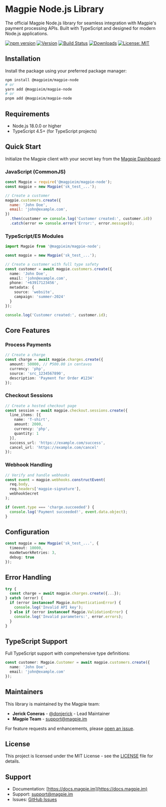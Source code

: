 # Magpie Node.js Library

The official Magpie Node.js library for seamless integration with Magpie's payment processing APIs. Built with TypeScript and designed for modern Node.js applications.

[![npm version](https://badge.fury.io/js/%40magpieim%2Fmagpie-node.svg)](https://badge.fury.io/js/%40magpieim%2Fmagpie-node)
[![Version](https://img.shields.io/npm/v/@magpieim/magpie-node.svg)](https://www.npmjs.org/package/@magpieim/magpie-node)
[![Build Status](https://github.com/magpieimdev/magpie-node/actions/workflows/ci.yml/badge.svg?branch=main)](https://github.com/magpieimdev/magpie-node/actions?query=branch%3Amain)
[![Downloads](https://img.shields.io/npm/dm/@magpieim/magpie-node.svg)](https://www.npmjs.com/package/@magpieim/magpie-node)
[![License: MIT](https://img.shields.io/badge/License-MIT-yellow.svg)](https://opensource.org/licenses/MIT)

## Installation

Install the package using your preferred package manager:

```bash
npm install @magpieim/magpie-node
# or
yarn add @magpieim/magpie-node
# or
pnpm add @magpieim/magpie-node
```

## Requirements

- Node.js 18.0.0 or higher
- TypeScript 4.5+ (for TypeScript projects)

## Quick Start

Initialize the Magpie client with your secret key from the [Magpie Dashboard](https://dashboard.magpie.im/developers):

### JavaScript (CommonJS)

```javascript
const Magpie = require('@magpieim/magpie-node');
const magpie = new Magpie('sk_test_...');

// Create a customer
magpie.customers.create({
  name: 'John Doe',
  email: 'john@example.com',
})
  .then(customer => console.log('Customer created:', customer.id))
  .catch(error => console.error('Error:', error.message));
```

### TypeScript/ES Modules

```typescript
import Magpie from '@magpieim/magpie-node';

const magpie = new Magpie('sk_test_...');

// Create a customer with full type safety
const customer = await magpie.customers.create({
  name: 'John Doe',
  email: 'john@example.com',
  phone: '+63917123456',
  metadata: {
    source: 'website',
    campaign: 'summer-2024'
  }
});

console.log('Customer created:', customer.id);
```

## Core Features

### Process Payments

```typescript
// Create a charge
const charge = await magpie.charges.create({
  amount: 50000, // ₱500.00 in centavos
  currency: 'php',
  source: 'src_1234567890',
  description: 'Payment for Order #1234'
});
```

### Checkout Sessions

```typescript
// Create a hosted checkout page
const session = await magpie.checkout.sessions.create({
  line_items: [{
    name: 'T-shirt',
    amount: 2000,
    currency: 'php',
    quantity: 1
  }],
  success_url: 'https://example.com/success',
  cancel_url: 'https://example.com/cancel'
});
```

### Webhook Handling

```typescript
// Verify and handle webhooks
const event = magpie.webhooks.constructEvent(
  req.body, 
  req.headers['magpie-signature'], 
  webhookSecret
);

if (event.type === 'charge.succeeded') {
  console.log('Payment succeeded!', event.data.object);
}
```

## Configuration

```typescript
const magpie = new Magpie('sk_test_...', {
  timeout: 10000,
  maxNetworkRetries: 3,
  debug: true
});
```

## Error Handling

```typescript
try {
  const charge = await magpie.charges.create({...});
} catch (error) {
  if (error instanceof Magpie.AuthenticationError) {
    console.log('Invalid API key');
  } else if (error instanceof Magpie.ValidationError) {
    console.log('Invalid parameters:', error.errors);
  }
}
```

## TypeScript Support

Full TypeScript support with comprehensive type definitions:

```typescript
const customer: Magpie.Customer = await magpie.customers.create({
  name: 'John Doe',
  email: 'john@example.com'
});
```

## Maintainers

This library is maintained by the Magpie team:

- **Jerick Coneras** - [@donjerick](https://github.com/donjerick) - Lead Maintainer
- **Magpie Team** - [support@magpie.im](mailto:support@magpie.im)

For feature requests and enhancements, please [open an issue](https://github.com/magpieimdev/magpie-node/issues).

## License

This project is licensed under the MIT License - see the [LICENSE](LICENSE) file for details.

## Support

- Documentation: [https://docs.magpie.im](https://docs.magpie.im)
- Support: [support@magpie.im](mailto:support@magpie.im)
- Issues: [GitHub Issues](https://github.com/magpieimdev/magpie-node/issues)
